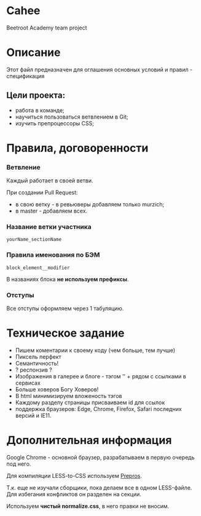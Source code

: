 # Cahee

Beetroot Academy team project

# Описание

Этот файл предназначен для оглашения основных условий и правил - спецификация 

## Цели проекта:

*   работа в команде;
*   научиться пользоваться ветвлением в Git;
*   изучить препроцессоры CSS;

# Правила, договоренности

### Ветвление

Каждый работает в своей ветви.

При создании Pull Request:
*   в свою ветку - в ревьюверы добавляем только murzich;
*   в master     - добавляем всех.

### Название ветки участника

`yourName_sectionName`

### Правила именования по БЭМ

`block_element__modifier`

В названиях блока __не используем префиксы__.

### Отступы

Все отступы оформляем через 1 табуляцию.

# Техническое задание

*   Пишем коментарии к своему коду (чем больше, тем лучше)
*   Пиксель перфект
*   Семантичность!
*   ? респонзив ?
*   Изображения в галерее и блоге - тэгом '<img>' + рядом с ссылками в сервисах
*   Больше ховеров Богу Ховеров!
*   В html минимизируем вложеность тэгов
*   Каждому разделу страницы присваиваем id для ссылок
*   поддержка браузеров: Edge, Chrome, Firefox, Safari последних версий и IE11.

# Дополнительная информация

Google Chrome - основной браузер, разрабатываем в первую очередь под него.

Для компиляции LESS-to-CSS используем [Prepros](https://prepros.io/).

Т.к. еще не изучали сборщики, пока делаем все в одном LESS-файле. Для избегания конфликтов он разделен на секции.

Используем __чистый normalize.css__, в него правки не вносим.

